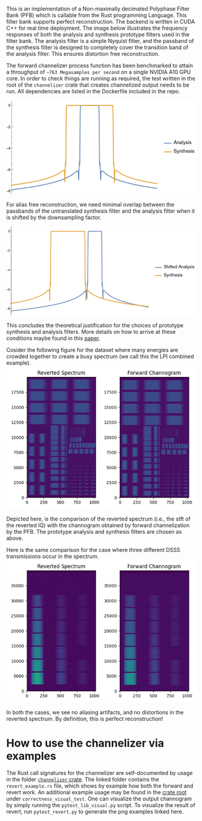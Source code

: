This is an implementation of a Non-maximally decimated Polyphase Filter Bank (PFB) which is callable from the Rust programming Language. This filter bank supports perfect reconstruction. The backend is written in CUDA C++ for real time deployment. The image below illustrates the frequency responses of both the analysis and synthesis prototype filters used in the filter bank. The analysis filter is a simple Nyquist filter, and the passband of the synthesis filter is designed to completely cover the transition band of the analysis filter. This ensures distortion free reconstruction.

The forward channelizer process function has been benchmarked to attain a throughput of ``~763 Megasamples per second`` on a single NVIDIA A10 GPU core. In order to check things are running as required, the test written in the root of the ``channelizer`` crate that creates channelized output needs to be run. All dependencies are listed in the Dockerfile included in the repo.

![Image Alt Text](/docs/filter_responses.png)

For alias free reconstruction, we need minimal overlap between the passbands of the untranslated synthesis filter and the analysis filter when it is shifted by the downsampling factor. 

![Image Alt Text](/docs/shifted_filter_responses.png)

This concludes the theoretical justification for the choices of prototype synthesis and analysis filters. More details on how to arrive at these conditions maybe found in this [paper](https://ieeexplore.ieee.org/document/6690219).

Cosider the following figure for the dataset where many energies are crowded together to create a busy spectrum (we call this the LPI combined example).
![Image Alt Text](/docs/LPI.png)

Depicted here, is the comparison of the reverted spectrum (i.e., the stft of the reverted IQ) with the channogram obtained by forward channelization by the PFB. The prototype analysis and synthesis filters are chosen as above. 

Here is the same comparison for the case where three different DSSS transmissions occur in the spectrum.
![Image Alt Text](/docs/DSSS.png)

In both the cases, we see no aliasing artifacts, and no distortions in the reverted spectrum. By definition, this is perfect reconstruction!

# How to use the channelizer via examples
The Rust call signatures for the channelizer are self-documented by usage in the folder [``channelizer`` crate](https://github.com/ucsdwcsng/rustypfb/tree/main/channelizer/examples). The linked folder contains the ``revert_example.rs`` file, which shows by example how both the forward and revert work. An additional example usage may be found in the [crate root](https://github.com/ucsdwcsng/rustypfb/blob/main/channelizer/src/lib.rs) under ``correctness_visual_test``. One can visualize the output channogram by simply running the ``pytest_lib_visual.py`` script. To visualize the result of revert, run ``pytest_revert.py`` to generate the png examples linked here.


